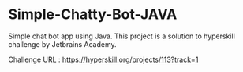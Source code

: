 # Simple-Chatty-Bot-JAVA
Simple chat bot app using Java. This project is a solution to hyperskill challenge by Jetbrains Academy.

Challenge URL : https://hyperskill.org/projects/113?track=1
